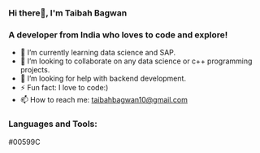 ### Hi there👋, I'm Taibah Bagwan
###    A developer from India who loves to code and explore!

- 🌱 I’m currently learning data science and SAP.
- 👯 I’m looking to collaborate on any data science or c++ programming projects.
- 🤔 I’m looking for help with backend development.
- ⚡ Fun fact: I love to code:)
- 📫 How to reach me: taibahbagwan10@gmail.com

### Languages and Tools:
#00599C

<!--
**Taibah-10/Taibah-10** is a ✨ _special_ ✨ repository because its `README.md` (this file) appears on your GitHub profile.

Here are some ideas to get you started:

- 🔭 I’m a developer who loves to code 
- 🌱 I’m currently learning data science and django
- 👯 I’m looking to collaborate on any data science projects
- 🤔 I’m looking for help with backend development
- 💬 Ask me about ...
- 📫 How to reach me:
- 😄 Pronouns: ...
- ⚡ Fun fact: I love reading novels:)
-->

